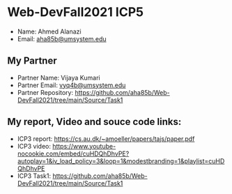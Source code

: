 # Web-DevFall2021 ICP5


- Name: Ahmed Alanazi
- Email: aha85b@umsystem.edu

## My Partner
- Partner Name: Vijaya Kumari
- Partner Email: vyq4b@umsystem.edu
- Partner Repository: https://github.com/aha85b/Web-DevFall2021/tree/main/Source/Task1

## My report, Video and souce code links:
- ICP3 report: https://cs.au.dk/~amoeller/papers/tajs/paper.pdf
- ICP3 video: https://www.youtube-nocookie.com/embed/cuHDQhDhvPE?autoplay=1&iv_load_policy=3&loop=1&modestbranding=1&playlist=cuHDQhDhvPE
- ICP3 Task1: https://github.com/aha85b/Web-DevFall2021/tree/main/Source/Task1

